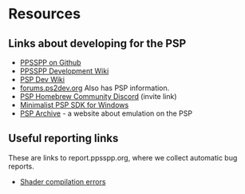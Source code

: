 # Resources

## Links about developing for the PSP

- [PPSSPP on Github](https://github.com/hrydgard/ppsspp)
- [PPSSPP Development Wiki](https://github.com/hrydgard/ppsspp/wiki)
- [PSP Dev Wiki](https://playstationdev.wiki/pspdevwiki/index.php/Main_Page)
- [forums.ps2dev.org](https://forums.ps2dev.org/) Also has PSP information.
- [PSP Homebrew Community Discord](https://discord.gg/bePrj9W) (invite link)
- [Minimalist PSP SDK for Windows](https://github.com/pmlopes/minpsp)
- [PSP Archive](https://psp-archive.github.io/) - a website about emulation on the PSP

## Useful reporting links

These are links to report.ppsspp.org, where we collect automatic bug reports.

- [Shader compilation errors](https://report.ppsspp.org/logs/kind/970)
